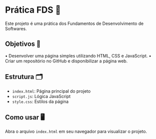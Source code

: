 # Prática FDS 🚀

Este projeto é uma prática dos Fundamentos de Desenvolvimento de Softwares.

## Objetivos 🎯

• Desenvolver uma página simples utilizando HTML, CSS e JavaScript.
• Criar um repositório no GitHub e disponibilizar a página web.

## Estrutura 🗂️

- `index.html`: Página principal do projeto
- `script.js`: Lógica JavaScript
- `style.css`: Estilos da página

## Como usar 🖥️

Abra o arquivo `index.html` em seu navegador para visualizar o projeto.
